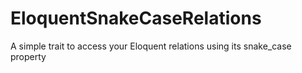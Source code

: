 # EloquentSnakeCaseRelations
A simple trait to access your Eloquent relations using its snake_case property
